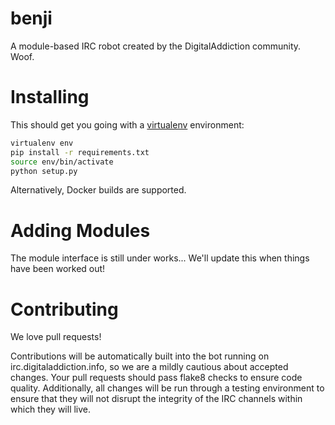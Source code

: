 benji
=====
A module-based IRC robot created by the DigitalAddiction community. Woof.

Installing
==========
This should get you going with a [virtualenv](https://virtualenv.pypa.io/en/latest/)
environment:
```bash
virtualenv env
pip install -r requirements.txt
source env/bin/activate
python setup.py
```

Alternatively, Docker builds are supported.

Adding Modules
=============
The module interface is still under works... We'll update this when things
have been worked out!

Contributing
============
We love pull requests!

Contributions will be automatically built into the bot running on
irc.digitaladdiction.info, so we are a mildly cautious about accepted
changes. Your pull requests should pass flake8 checks to ensure code quality.
Additionally, all changes will be run through a testing environment to ensure
that they will not disrupt the integrity of the IRC channels within which they
will live.
